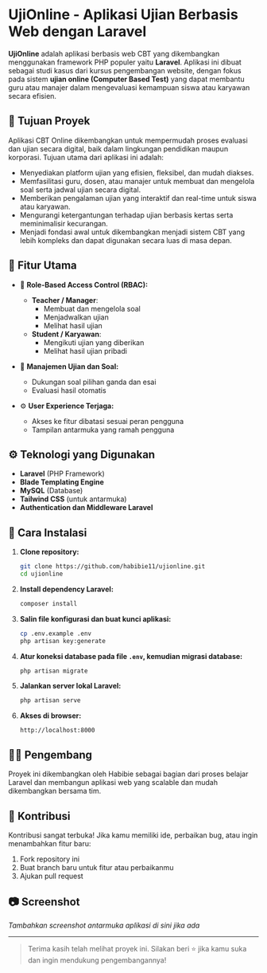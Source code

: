 # UjiOnline - Aplikasi Ujian Berbasis Web dengan Laravel

**UjiOnline** adalah aplikasi berbasis web CBT yang dikembangkan menggunakan framework PHP populer yaitu **Laravel**. Aplikasi ini dibuat sebagai studi kasus dari kursus pengembangan website, dengan fokus pada sistem **ujian online (Computer Based Test)** yang dapat membantu guru atau manajer dalam mengevaluasi kemampuan siswa atau karyawan secara efisien.

## 🎯 Tujuan Proyek

Aplikasi CBT Online dikembangkan untuk mempermudah proses evaluasi dan ujian secara digital, baik dalam lingkungan pendidikan maupun korporasi. Tujuan utama dari aplikasi ini adalah:
- Menyediakan platform ujian yang efisien, fleksibel, dan mudah diakses.
- Memfasilitasi guru, dosen, atau manajer untuk membuat dan mengelola soal serta jadwal ujian secara digital.
- Memberikan pengalaman ujian yang interaktif dan real-time untuk siswa atau karyawan.
- Mengurangi ketergantungan terhadap ujian berbasis kertas serta meminimalisir kecurangan.
- Menjadi fondasi awal untuk dikembangkan menjadi sistem CBT yang lebih kompleks dan dapat digunakan secara luas di masa depan.

## 🧩 Fitur Utama

- 🔐 **Role-Based Access Control (RBAC):**
  - **Teacher / Manager**: 
    - Membuat dan mengelola soal
    - Menjadwalkan ujian
    - Melihat hasil ujian
  - **Student / Karyawan**: 
    - Mengikuti ujian yang diberikan
    - Melihat hasil ujian pribadi

- 📝 **Manajemen Ujian dan Soal:**
  - Dukungan soal pilihan ganda dan esai
  - Evaluasi hasil otomatis

- ⚙️ **User Experience Terjaga:**
  - Akses ke fitur dibatasi sesuai peran pengguna
  - Tampilan antarmuka yang ramah pengguna

## ⚙️ Teknologi yang Digunakan

- **Laravel** (PHP Framework)
- **Blade Templating Engine**
- **MySQL** (Database)
- **Tailwind CSS** (untuk antarmuka)
- **Authentication dan Middleware Laravel**

## 🚀 Cara Instalasi

1. **Clone repository:**
   ```bash
   git clone https://github.com/habibie11/ujionline.git
   cd ujionline
   ```

2. **Install dependency Laravel:**
   ```bash
   composer install
   ```

3. **Salin file konfigurasi dan buat kunci aplikasi:**
   ```bash
   cp .env.example .env
   php artisan key:generate
   ```

4. **Atur koneksi database pada file `.env`, kemudian migrasi database:**
   ```bash
   php artisan migrate
   ```

5. **Jalankan server lokal Laravel:**
   ```bash
   php artisan serve
   ```

6. **Akses di browser:**
   ```
   http://localhost:8000
   ```

## 👨‍💻 Pengembang

Proyek ini dikembangkan oleh Habibie sebagai bagian dari proses belajar Laravel dan membangun aplikasi web yang scalable dan mudah dikembangkan bersama tim.

## 🤝 Kontribusi

Kontribusi sangat terbuka! Jika kamu memiliki ide, perbaikan bug, atau ingin menambahkan fitur baru:
1. Fork repository ini
2. Buat branch baru untuk fitur atau perbaikanmu
3. Ajukan pull request

## 📷 Screenshot

_Tambahkan screenshot antarmuka aplikasi di sini jika ada_

---

> Terima kasih telah melihat proyek ini. Silakan beri ⭐️ jika kamu suka dan ingin mendukung pengembangannya!
